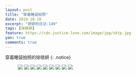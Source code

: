 ```yaml
---
layout: post
title: "穿着睡袋拍照"
date: 2019-10-18
excerpt: "妍妍的日记-149"
tags: [徐晓妍]
feature: https://cdn.justice-love.com/image/jpg/xktp.jpg
yan: true
comments: true
---
```

穿着睡袋拍照的徐晓妍
{: .notice}
<figure>
    <img src="{{ site.staticUrl }}/yanyan/image/csdpz1.jpg" />
    <img src="{{ site.staticUrl }}/yanyan/image/csdpz2.jpg" />
    <img src="{{ site.staticUrl }}/yanyan/image/csdpz3.jpg" />
    <img src="{{ site.staticUrl }}/yanyan/image/csdpz4.jpg" />
    <img src="{{ site.staticUrl }}/yanyan/image/csdpz5.jpg" />
    <img src="{{ site.staticUrl }}/yanyan/image/csdpz6.jpg" />
    <img src="{{ site.staticUrl }}/yanyan/image/csdpz7.jpg" />
    <img src="{{ site.staticUrl }}/yanyan/image/csdpz8.jpg" />
    <img src="{{ site.staticUrl }}/yanyan/image/csdpz9.jpg" />
</figure>
